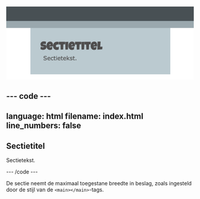![Een sectie over de volledige breedte.](images/full-width-section.png)

## --- code ---

language: html
filename: index.html
line_numbers: false
--------------------------------------------------------

<section class="wrap">
    <h2>Sectietitel</h2>
    <p>Sectietekst.</p>
</section>

\--- /code ---

De sectie neemt de maximaal toegestane breedte in beslag, zoals ingesteld door de stijl van de `<main></main>`-tags.
